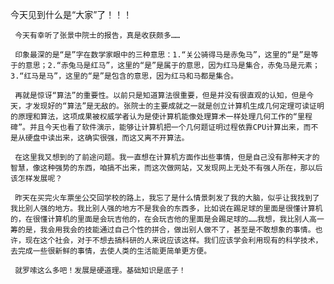 今天见到什么是“大家”了！！！

     今天有幸听了张景中院士的报告，真是收获颇多……

     印象最深的是“是”字在数学家眼中的三种意思：1.“关公骑得马是赤兔马”，这里的“是”是等于的意思；2.“赤兔马是红马”，这里的“是”是属于的意思，因为红马是集合，赤兔马是元素；3.“红马是马”，这里的“是”是包含的意思，因为红马和马都是集合。

     再就是惊讶“算法”的重要性。以前只是知道算法很重要，但是并没有很直观的认知，但是今天，才发现好的“算法”是无敌的。张院士的主要成就之一就是创立计算机生成几何定理可读证明的原理和算法，这项成果被权威学者认为是使计算机能像处理算术一样处理几何工作的“里程碑”。并且今天也看了软件演示，能够让计算机把一个几何题证明过程依靠CPU计算出来，而不是从硬盘中读出来，这确实很强，而这又离不开算法。

     在这里我又想到的了前途问题。我一直想在计算机方面作出些事情，但是自己没有那种天才的智慧，像这种强势的东西，咱搞不出来，而这次做网站，又发现网上无处不有强人所在，那以后该怎样发展呢？

     昨天在买完火车票坐公交回学校的路上，我忘了是什么情景刺发了我的大脑，似乎让我找到了我比别人强的地方。我比别人强的地方不是我会的东西多，比如说在踢足球的里面是很懂计算机的，在很懂计算机的里面是会玩吉他的，在会玩吉他的里面是会踢足球的……我想，我比别人高一筹的是，我会用我会的技能通过自己个性的拼合，做出别人做不了，甚至是不敢想象的事情。也许，现在这个社会，对于不想去搞科研的人来说应该这样。我们应该学会利用现有的科学技术，去完成一些很新鲜的事情，去使人类的生活能更简单更方便。

     就罗嗦这么多吧！发展是硬道理。基础知识是底子！
